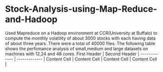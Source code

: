 # Stock-Analysis-using-Map-Reduce-and-Hadoop
Used Mapreduce on a Hadoop environment at CCR(University at Buffalo) to compute the monthly volatility of about 3000 stocks with each having data of about three years .There were a total of 40000 files.
The following table shows the perfomance analysis of small,medium and large datasets on machines with 12,24 and 48 cores.
First Header  | Second Header |
------------- | ------------- |
Content Cell  | Content Cell  |
Content Cell  | Content Cell  |
